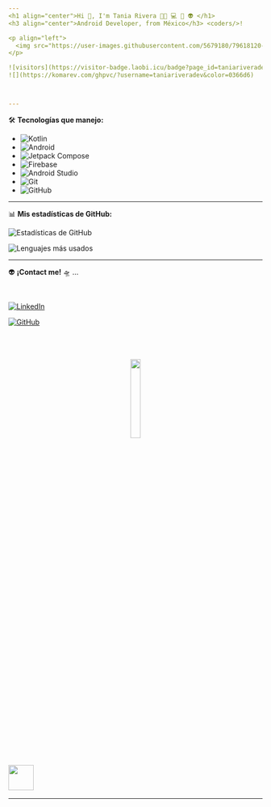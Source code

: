 ```yaml
---
<h1 align="center">Hi 👋, I'm Tania Rivera 👩‍💻 💻 📲 👽 </h1>
<h3 align="center">Android Developer, from México</h3> <𝚌𝚘𝚍𝚎𝚛𝚜/>!

<p align="left">
  <img src="https://user-images.githubusercontent.com/5679180/79618120-0daffb80-80be-11ea-819e-d2b0fa904d07.gif" width="27px">
</p>

![visitors](https://visitor-badge.laobi.icu/badge?page_id=taniariveradev.taniariveradev)
![](https://komarev.com/ghpvc/?username=taniariveradev&color=0366d6)



---
```


🛠️ **Tecnologías que manejo:**
- ![Kotlin](https://img.shields.io/badge/Kotlin-B125EA?style=for-the-badge&logo=kotlin&logoColor=white)
- ![Android](https://img.shields.io/badge/Android-3DDC84?style=for-the-badge&logo=android&logoColor=white)
- ![Jetpack Compose](https://img.shields.io/badge/Jetpack_Compose-4285F4?style=for-the-badge&logo=android&logoColor=white)
- ![Firebase](https://img.shields.io/badge/Firebase-FFCA28?style=for-the-badge&logo=firebase&logoColor=black)
- ![Android Studio](https://img.shields.io/badge/Android_Studio-3DDC84?style=for-the-badge&logo=android-studio&logoColor=white)
- ![Git](https://img.shields.io/badge/Git-F05032?style=for-the-badge&logo=git&logoColor=white)
- ![GitHub](https://img.shields.io/badge/GitHub-100000?style=for-the-badge&logo=github&logoColor=white)

---

📊 **Mis estadísticas de GitHub:**

![Estadísticas de GitHub](https://github-readme-stats.vercel.app/api?username=taniariveradev&show_icons=true&theme=dark&hide_border=true&bg_color=0D1117&title_color=00FF00&icon_color=00FF00&text_color=FFFFFF)

![Lenguajes más usados](https://github-readme-stats.vercel.app/api/top-langs/?username=taniariveradev&layout=compact&theme=dark&hide_border=true&bg_color=0D1117&title_color=00FF00&text_color=FFFFFF)

---

👽 **¡Contact me!** 🛸 ...


<br>
  
[![LinkedIn](https://img.shields.io/badge/LinkedIn-0077B5?style=for-the-badge&logo=linkedin&logoColor=white)](https://www.linkedin.com/in/taniariveradev)

[![GitHub](https://img.shields.io/badge/GitHub-181717?style=for-the-badge&logo=github&logoColor=white)](https://github.com/taniariveradev)  
</br>

<p align="center">
  <br/>
   <br/>
  <img src="https://media.giphy.com/media/jpVnC65DmYeyRL4LHS/giphy.gif" width="20%">
</p>

### <img src="https://raw.githubusercontent.com/alexnaiman/alexnaiman/master/resources/bongocat.gif" width="50px" />

---








<!--
**taniariveradev/taniariveradev** is a ✨ _special_ ✨ repository because its `README.md` (this file) appears on your GitHub profile.

Here are some ideas to get you started:

- 🔭 I’m currently working on ...
- 🌱 I’m currently learning ...
- 👯 I’m looking to collaborate on ...
- 🤔 I’m looking for help with ...
- 💬 Ask me about ...
- 📫 How to reach me: ...
- 😄 Pronouns: ...
- ⚡ Fun fact: ...
-->
